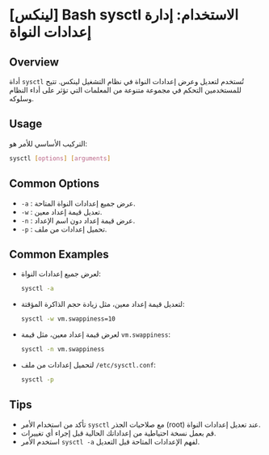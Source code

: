 # [لينكس] Bash sysctl الاستخدام: إدارة إعدادات النواة

## Overview
أداة `sysctl` تُستخدم لتعديل وعرض إعدادات النواة في نظام التشغيل لينكس. تتيح للمستخدمين التحكم في مجموعة متنوعة من المعلمات التي تؤثر على أداء النظام وسلوكه.

## Usage
التركيب الأساسي للأمر هو:

```bash
sysctl [options] [arguments]
```

## Common Options
- `-a` : عرض جميع إعدادات النواة المتاحة.
- `-w` : تعديل قيمة إعداد معين.
- `-n` : عرض قيمة إعداد دون اسم الإعداد.
- `-p` : تحميل إعدادات من ملف.

## Common Examples
- لعرض جميع إعدادات النواة:
  ```bash
  sysctl -a
  ```

- لتعديل قيمة إعداد معين، مثل زيادة حجم الذاكرة المؤقتة:
  ```bash
  sysctl -w vm.swappiness=10
  ```

- لعرض قيمة إعداد معين، مثل قيمة `vm.swappiness`:
  ```bash
  sysctl -n vm.swappiness
  ```

- لتحميل إعدادات من ملف `/etc/sysctl.conf`:
  ```bash
  sysctl -p
  ```

## Tips
- تأكد من استخدام الأمر `sysctl` مع صلاحيات الجذر (root) عند تعديل إعدادات النواة.
- قم بعمل نسخة احتياطية من إعداداتك الحالية قبل إجراء أي تغييرات.
- استخدم الأمر `sysctl -a` لفهم الإعدادات المتاحة قبل التعديل.